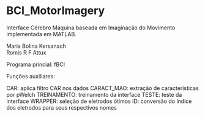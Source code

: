 # BCI_MotorImagery
Interface Cérebro Máquina baseada em Imaginação do Movimento implementada em MATLAB.
   
Maria Bolina Kersanach                        
Romis R F Attux                           
                                                                        
Programa princial: fBCI

Funções auxiliares:

CAR: aplica filtro CAR nos dados
CARACT_MAO: extração de características por pWelch
TREINAMENTO: treinamento da interface
TESTE: teste da interface
WRAPPER: seleção de eletrodos ótimos
ID: conversão do índice dos eletrodos para seus respectivos nomes

